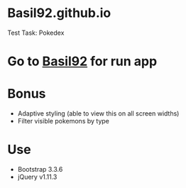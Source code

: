 # Basil92.github.io
Test Task: Pokedex

# Go to [Basil92](Basil92.github.io) for run app

# Bonus
* Adaptive styling (able to view this on all screen widths)
* Filter visible pokemons by type

# Use
* Bootstrap 3.3.6
* jQuery v1.11.3

